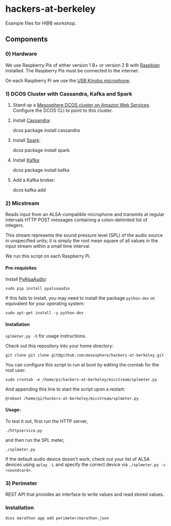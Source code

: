 # hackers-at-berkeley
Example files for H@B workshop.

## Components

### 0) Hardware

We use Raspberry Pis of either version 1 B+ or version 2 B with [Raspbian](https://www.raspbian.org/) installed. The Raspberry Pis must be connected to the internet.

On each Raspberry Pi we use the [USB Kinobo microphone](http://www.amazon.com/Kinobo-Microphone-Desktop-Recognition-Software/dp/B00IR8R7WQ/ref=sr_1_4?s=pc&ie=UTF8&qid=1441404716&sr=1-4&keywords=usb+microphone).


### 1) DCOS Cluster with Cassandra, Kafka and Spark

1. Stand up a [Mesosphere DCOS cluster on Amazon Web Services](https://mesosphere.com/product/). Configure the DCOS CLI to point to this cluster.

2. Install [Cassandra](https://docs.mesosphere.com/services/cassandra/):

    dcos package install cassandra

3. Install [Spark](https://docs.mesosphere.com/services/spark/):

    dcos package install spark

4. Install [Kafka](https://docs.mesosphere.com/services/kafka/):

    dcos package install kafka

5. Add a Kafka broker:

    dcos kafka add


### 2) Micstream

Reads input from an ALSA-compatible microphone and transmits at regular
intervals HTTP POST messages containing a colon-delimited list of integers.

This stream represents the sound pressure level (SPL) of the audio source in
unspecified units; it is simply the root mean square of all values in the input
stream within a small time interval.

We run this script on each Raspberry Pi.

#### Pre-requisites

Install [PyAlsaAudio](https://github.com/larsimmisch/pyalsaaudio):

    sudo pip install pyalsaaudio

If this fails to install, you may need to install the package `python-dev` or equivalent for your operating system:

    sudo apt-get install -y python-dev

#### Installation

`splmeter.py -h` for usage instructions.

Check out this repository into your home directory:

    git clone git clone git@github.com:mesosphere/hackers-at-berkeley.git

You can configure this script to run at boot by editing the crontab for the root user:

    sudo crontab -e /home/pi/hackers-at-berkeley/micstream/splmeter.py 

And appending this line to start the script upon a restart:

    @reboot /home/pi/hackers-at-berkeley/micstream/splmeter.py 

#### Usage:

To test it out, first run the HTTP server,
```
./httpservice.py
```
and then run the SPL meter,
```
./splmeter.py
```

If the default audio device doesn't work, check out your list of ALSA devices
using `aplay -L` and specify the correct device via
`./splmeter.py -c <soundcard>`.


### 3) Perimeter

REST API that provides an interface to write values and read stored values.

### Installation

`dcos marathon app add perimeter/marathon.json`